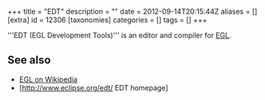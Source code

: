 +++
title = "EDT"
description = ""
date = 2012-09-14T20:15:44Z
aliases = []
[extra]
id = 12306
[taxonomies]
categories = []
tags = []
+++

'''EDT (EGL Development Tools)''' is an editor and compiler for [EGL](https://rosettacode.org/wiki/EGL).

## See also
* [EGL on Wikipedia](https://en.wikipedia.org/wiki/EGL_(programming_language))
* [http://www.eclipse.org/edt/ EDT homepage]
